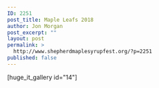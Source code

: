 ```yaml
---
ID: 2251
post_title: Maple Leafs 2018
author: Jon Morgan
post_excerpt: ""
layout: post
permalink: >
  http://www.shepherdmaplesyrupfest.org/?p=2251
published: false
---
```

[huge_it_gallery id="14"]